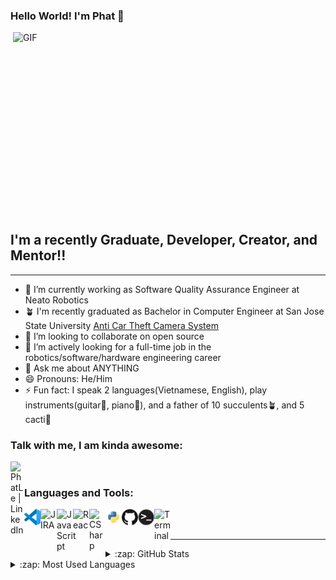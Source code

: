 ### Hello World! I'm Phat 👋
 <img align="right" alt="GIF" src="https://media1.tenor.com/images/9fb771fb621c29b0a2eae945b5ceeeb3/tenor.gif?itemid=19019116" width="500" height="320" />

## I'm a recently Graduate, Developer, Creator, and Mentor!!

---

- 🔭 I’m currently working as Software Quality Assurance Engineer at Neato Robotics 
- 🪴 I'm recently graduated as Bachelor in Computer Engineer at San Jose State University [Anti Car Theft Camera System]
- 👯 I’m looking to collaborate on open source
- 🤔 I’m actively looking for a full-time job in the robotics/software/hardware engineering career
- 💬 Ask me about ANYTHING
- 😄 Pronouns: He/Him
- ⚡ Fun fact: I speak 2 languages(Vietnamese, English), play instruments(guitar🎸, piano🎹), and a father of 10 succulents🪴, and 5 cacti🌵
  
### Talk with me, I am kinda awesome:
[<img align="left" alt="PhatLe | LinkedIn" width="22px" src="https://cdn.jsdelivr.net/npm/simple-icons@v3/icons/linkedin.svg" />][linkedin]

<br />

### Languages and Tools:

[<img align="left" alt="Visual Studio Code" width="26px" src="https://raw.githubusercontent.com/github/explore/80688e429a7d4ef2fca1e82350fe8e3517d3494d/topics/visual-studio-code/visual-studio-code.png" />]()
[<img align="left" alt="JIRA" width="26px" src="https://cdn-icons-png.flaticon.com/512/5968/5968842.png" />]()
[<img align="left" alt="JavaScript" width="26px" src="https://user-images.githubusercontent.com/3611330/51789332-126e5400-2188-11e9-808e-37c633755ddf.png" />]()
[<img align="left" alt="React" width="26px" src="https://cdn.iconscout.com/icon/free/png-64/c-programming-569564.png" />]()

[<img align="left" alt="CSharp" width="26px" src="https://visualpharm.com/assets/171/C++-595b40b75ba036ed117d5b19.svg" />]()

[<img align="left" alt="python" width="26px" src="https://raw.githubusercontent.com/github/explore/80688e429a7d4ef2fca1e82350fe8e3517d3494d/topics/python/python.png" />]()

[<img align="left" alt="GitHub" width="26px" src="https://raw.githubusercontent.com/github/explore/78df643247d429f6cc873026c0622819ad797942/topics/github/github.png" />]()

[<img align="left" alt="Terminal" width="26px" src="https://raw.githubusercontent.com/github/explore/80688e429a7d4ef2fca1e82350fe8e3517d3494d/topics/terminal/terminal.png" />]()

[<img align="left" alt="Terminal" width="26px" src="https://theiconadvantage.com/wp-content/uploads/2014/08/ti-logo-300x300.png" />]()

<br />
<br />

---

<details>
  <summary>:zap: GitHub Stats</summary>

  <img align="left" alt="Phat's GitHub Stats" src="https://github-readme-stats.vercel.app/api?username=PhatLe15&show_icons=true&hide_border=true" />

</details>

<details>
  <summary>:zap: Most Used Languages</summary>

<img align="left" alt="Phat's GitHub Top Languages" src="https://github-readme-stats.vercel.app/api/top-langs/?username=PhatLe15" />

</details>


[linkedin]: https://www.linkedin.com/in/phat-tan-le/
[portfolio]: https://arsentieva.github.io/profile/
[Anti Car Theft Camera System]: https://github.com/PhatLe15/Anti-car-Theft-Camera-System
